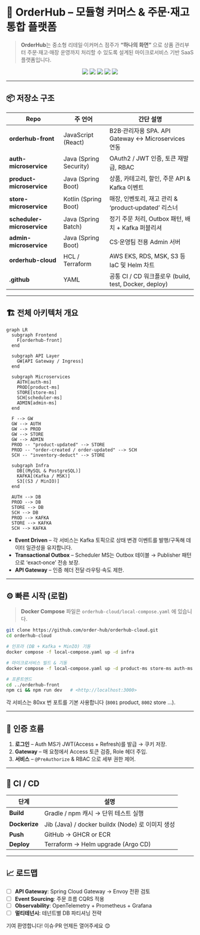 # 🛒 OrderHub – 모듈형 커머스 & 주문·재고 통합 플랫폼

> **OrderHub**는 중소형 리테일·이커머스 점주가 **“하나의 화면”** 으로 상품 관리부터 주문·재고·매장 운영까지 처리할 수 있도록 설계된 마이크로서비스 기반 SaaS 플랫폼입니다.

<div align="center">
  <img src="https://img.shields.io/badge/Spring%20Boot-3.x-brightgreen" />
  <img src="https://img.shields.io/badge/Kotlin-1.9-blueviolet" />
  <img src="https://img.shields.io/badge/Java-21-red" />
  <img src="https://img.shields.io/badge/Kafka-3.x-ff69b4" />
  <img src="https://img.shields.io/badge/Docker-🐳-informational" />
</div>

---

## 📦 저장소 구조

| Repo                       | 주 언어                   | 간단 설명                                          |
| -------------------------- | ---------------------- | ---------------------------------------------- |
| **orderhub-front**         | JavaScript (React)     | B2B·관리자용 SPA. API Gateway ↔️ Microservices 연동  |
| **auth-microservice**      | Java (Spring Security) | OAuth2 / JWT 인증, 토큰 재발급, RBAC                  |
| **product-microservice**   | Java (Spring Boot)     | 상품, 카테고리, 할인, 주문 API & Kafka 이벤트               |
| **store-microservice**     | Kotlin (Spring Boot)   | 매장, 인벤토리, 재고 관리 & ‘product‑updated’ 리스너        |
| **scheduler-microservice** | Java (Spring Batch)    | 정기 주문 처리, Outbox 패턴, 배치 + Kafka 퍼블리셔           |
| **admin-microservice**     | Java (Spring Boot)     | CS·운영팀 전용 Admin 서버                 |
| **orderhub-cloud**         | HCL / Terraform        | AWS EKS, RDS, MSK, S3 등 IaC 및 Helm 차트          |
| **.github**                | YAML                   | 공통 CI / CD 워크플로우 (build, test, Docker, deploy) |

---

## 🏗️ 전체 아키텍처 개요

```mermaid
graph LR
  subgraph Frontend
    F[orderhub-front]
  end

  subgraph API Layer
    GW[API Gateway / Ingress]
  end

  subgraph Microservices
    AUTH[auth-ms]
    PROD[product-ms]
    STORE[store-ms]
    SCH[scheduler-ms]
    ADMIN[admin-ms]
  end

  F --> GW
  GW --> AUTH
  GW --> PROD
  GW --> STORE
  GW --> ADMIN
  PROD -- "product-updated" --> STORE
  PROD -- "order-created / order-updated" --> SCH
  SCH -- "inventory-deduct" --> STORE

  subgraph Infra
    DB[(MySQL & PostgreSQL)]
    KAFKA[(Kafka / MSK)]
    S3[(S3 / MinIO)]
  end

  AUTH --> DB
  PROD --> DB
  STORE --> DB
  SCH --> DB
  PROD --> KAFKA
  STORE --> KAFKA
  SCH --> KAFKA
```

* **Event Driven** – 각 서비스는 Kafka 토픽으로 상태 변경 이벤트를 발행/구독해 데이터 일관성을 유지합니다.
* **Transactional Outbox** – Scheduler MS는 Outbox 테이블 → Publisher 패턴으로 ‘exact‑once’ 전송 보장.
* **API Gateway** – 인증 헤더 전달·라우팅·속도 제한.

---

## ⚙️ 빠른 시작 (로컬)

> **Docker Compose** 파일은 `orderhub-cloud/local-compose.yaml` 에 있습니다.

```bash
git clone https://github.com/order-hub/orderhub-cloud.git
cd orderhub-cloud

# 인프라 (DB + Kafka + MinIO) 기동
docker compose -f local-compose.yaml up -d infra

# 마이크로서비스 빌드 & 기동
docker compose -f local-compose.yaml up -d product-ms store-ms auth-ms scheduler-ms

# 프론트엔드
cd ../orderhub-front
npm ci && npm run dev   # <http://localhost:3000>
```

각 서비스는 80xx 번 포트를 기본 사용합니다 (`8001` product, `8002` store …).

---

## 🔐 인증 흐름

1. **로그인** – Auth MS가 JWT(Access + Refresh)를 발급 → 쿠키 저장.
2. **Gateway** – 매 요청에서 Access 토큰 검증, Role 헤더 주입.
3. **서비스** – `@PreAuthorize` & RBAC 으로 세부 권한 제어.

---

## 🧪 CI / CD

| 단계            | 설명                                         |
| ------------- | ------------------------------------------ |
| **Build**     | Gradle / npm 캐시 → 단위 테스트 실행                |
| **Dockerize** | Jib (Java) / docker buildx (Node) 로 이미지 생성 |
| **Push**      | GitHub → GHCR or ECR                       |
| **Deploy**    | Terraform → Helm upgrade (Argo CD)         |


---

## 📈 로드맵

* [ ] **API Gateway**: Spring Cloud Gateway → Envoy 전환 검토
* [ ] **Event Sourcing**: 주문 흐름 CQRS 적용
* [ ] **Observability**: OpenTelemetry + Prometheus + Grafana
* [ ] **멀티테넌시**: 테넌트별 DB 파티셔닝 전략

기여 환영합니다! 이슈·PR 언제든 열어주세요 😊
